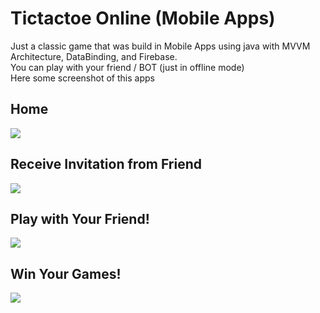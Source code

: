 # Tictactoe Online (Mobile Apps)
Just a classic game that was build in Mobile Apps using java with MVVM Architecture, DataBinding, and Firebase.
<br>
You can play with your friend / BOT (just in offline mode)
<br>
Here some screenshot of this apps

## Home
<img src="https://user-images.githubusercontent.com/48744669/60493499-1d995300-9cd7-11e9-9cbe-397116ef6a8b.png"/>

## Receive Invitation from Friend
<img src="https://user-images.githubusercontent.com/48744669/60493495-1d00bc80-9cd7-11e9-9074-4ba08f5a1546.png"/>

## Play with Your Friend!
<img src="https://user-images.githubusercontent.com/48744669/60493497-1d995300-9cd7-11e9-8cad-a7fe7052c87f.png"/>

## Win Your Games!
<img src="https://user-images.githubusercontent.com/48744669/60493498-1d995300-9cd7-11e9-99bd-af8975a00d9b.png"/>

